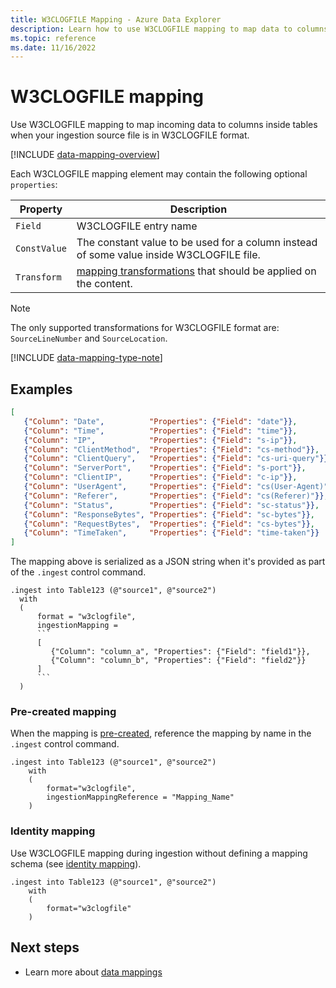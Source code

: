 ```yaml
---
title: W3CLOGFILE Mapping - Azure Data Explorer
description: Learn how to use W3CLOGFILE mapping to map data to columns inside tables upon ingestion.
ms.topic: reference
ms.date: 11/16/2022
---
```


# W3CLOGFILE mapping

Use W3CLOGFILE mapping to map incoming data to columns inside tables when your ingestion source file is in W3CLOGFILE format.

[!INCLUDE [data-mapping-overview](../../includes/data-mapping-overview.md)]

Each W3CLOGFILE mapping element may contain the following optional `properties`:

|Property|Description|
|--|--|
|`Field`| W3CLOGFILE entry name|
|`ConstValue`| The constant value to be used for a column instead of some value inside W3CLOGFILE file.|
|`Transform`|[mapping transformations](mappings.md#mapping-transformations) that should be applied on the content.|

> [!NOTE]
> The only supported transformations for W3CLOGFILE format are: `SourceLineNumber` and `SourceLocation`.

[!INCLUDE [data-mapping-type-note](../../includes/data-mapping-type-note.md)]

## Examples

```json
[
   {"Column": "Date",          "Properties": {"Field": "date"}},
   {"Column": "Time",          "Properties": {"Field": "time"}},
   {"Column": "IP",            "Properties": {"Field": "s-ip"}},
   {"Column": "ClientMethod",  "Properties": {"Field": "cs-method"}},
   {"Column": "ClientQuery",   "Properties": {"Field": "cs-uri-query"}},
   {"Column": "ServerPort",    "Properties": {"Field": "s-port"}},
   {"Column": "ClientIP",      "Properties": {"Field": "c-ip"}},
   {"Column": "UserAgent",     "Properties": {"Field": "cs(User-Agent)"}},
   {"Column": "Referer",       "Properties": {"Field": "cs(Referer)"}},
   {"Column": "Status",        "Properties": {"Field": "sc-status"}},
   {"Column": "ResponseBytes", "Properties": {"Field": "sc-bytes"}},
   {"Column": "RequestBytes",  "Properties": {"Field": "cs-bytes"}},
   {"Column": "TimeTaken",     "Properties": {"Field": "time-taken"}}
]
```

The mapping above is serialized as a JSON string when it's provided as part of the `.ingest` control command.

````kusto
.ingest into Table123 (@"source1", @"source2")
  with
  (
      format = "w3clogfile",
      ingestionMapping =
      ```
      [
         {"Column": "column_a", "Properties": {"Field": "field1"}},
         {"Column": "column_b", "Properties": {"Field": "field2"}}
      ]
      ```
  )
````

### Pre-created mapping

When the mapping is [pre-created](create-ingestion-mapping-command.md), reference the mapping by name in the `.ingest` control command.

```kusto
.ingest into Table123 (@"source1", @"source2")
    with
    (
        format="w3clogfile",
        ingestionMappingReference = "Mapping_Name"
    )
```

### Identity mapping

Use W3CLOGFILE mapping during ingestion without defining a mapping schema (see [identity mapping](mappings.md#identity-mapping)).

```kusto
.ingest into Table123 (@"source1", @"source2")
    with
    (
        format="w3clogfile"
    )
```

## Next steps

* Learn more about [data mappings](mappings.md)
